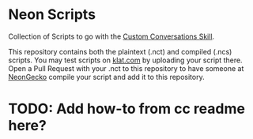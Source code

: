# Neon Scripts

Collection of Scripts to go with the [Custom Conversations Skill](https://github.com/NeonGeckoCom/custom-conversation.neon).

This repository contains both the plaintext (.nct) and compiled (.ncs) scripts.
You may test scripts on [klat.com](klat.com) by uploading your script there. Open a Pull Request with your .nct to this 
repository to have someone at [NeonGecko](github.com/NeonGeckoCom) compile your script and add it to this repository.

# TODO: Add how-to from cc readme here?